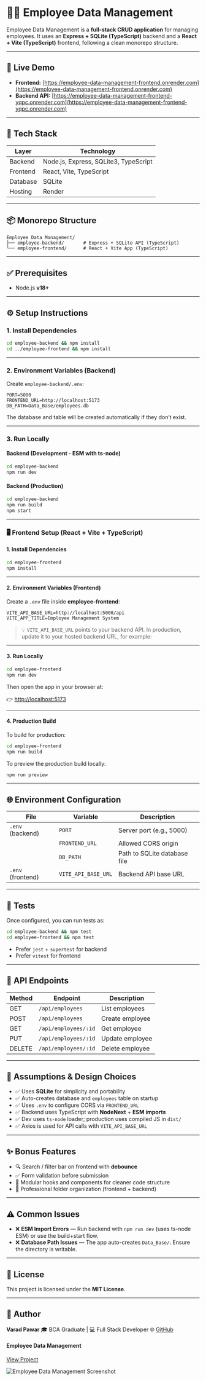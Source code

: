 # 🧑‍💼 Employee Data Management

Employee Data Management is a **full-stack CRUD application** for managing employees.
It uses an **Express + SQLite (TypeScript)** backend and a **React + Vite (TypeScript)** frontend, following a clean monorepo structure.

---

## 🚀 Live Demo

- **Frontend:** [https://employee-data-management-frontend.onrender.com](https://employee-data-management-frontend.onrender.com)
- **Backend API:** [https://employee-data-management-frontend-yqpc.onrender.com](https://employee-data-management-frontend-yqpc.onrender.com)

---

## 🧠 Tech Stack

| Layer    | Technology                            |
| -------- | ------------------------------------- |
| Backend  | Node.js, Express, SQLite3, TypeScript |
| Frontend | React, Vite, TypeScript               |
| Database | SQLite                                |
| Hosting  | Render                                |

---

## 📦 Monorepo Structure

```
Employee Data Management/
├── employee-backend/       # Express + SQLite API (TypeScript)
└── employee-frontend/      # React + Vite App (TypeScript)
```

---

## ✅ Prerequisites

- Node.js **v18+**

---

## ⚙️ Setup Instructions

### 1. Install Dependencies

```bash
cd employee-backend && npm install
cd ../employee-frontend && npm install
```

---

### 2. Environment Variables (Backend)

Create `employee-backend/.env`:

```env
PORT=5000
FRONTEND_URL=http://localhost:5173
DB_PATH=Data_Base/employees.db
```

The database and table will be created automatically if they don’t exist.

---

### 3. Run Locally

#### Backend (Development - ESM with ts-node)

```bash
cd employee-backend
npm run dev
```

#### Backend (Production)

```bash
cd employee-backend
npm run build
npm start
```

---

### 🖥️ Frontend Setup (React + Vite + TypeScript)

#### 1. Install Dependencies

```bash
cd employee-frontend
npm install
```

---

#### 2. Environment Variables (Frontend)

Create a `.env` file inside **employee-frontend**:

```env
VITE_API_BASE_URL=http://localhost:5000/api
VITE_APP_TITLE=Employee Management System
```

> 💡 `VITE_API_BASE_URL` points to your backend API.
> In production, update it to your hosted backend URL, for example:
>

---

#### 3. Run Locally

```bash
cd employee-frontend
npm run dev
```

Then open the app in your browser at:

👉 [http://localhost:5173](http://localhost:5173)

---

#### 4. Production Build

To build for production:

```bash
cd employee-frontend
npm run build
```

To preview the production build locally:

```bash
npm run preview
```

---

## 🌐 Environment Configuration

| File              | Variable            | Description                  |
| ----------------- | ------------------- | ---------------------------- |
| `.env` (backend)  | `PORT`              | Server port (e.g., 5000)     |
|                   | `FRONTEND_URL`      | Allowed CORS origin          |
|                   | `DB_PATH`           | Path to SQLite database file |
| `.env` (frontend) | `VITE_API_BASE_URL` | Backend API base URL         |


---

## 🧪 Tests

Once configured, you can run tests as:

```bash
cd employee-backend && npm test
cd employee-frontend && npm test
```

- Prefer `jest` + `supertest` for backend
- Prefer `vitest` for frontend

---

## 📡 API Endpoints

| Method | Endpoint             | Description     |
| ------ | -------------------- | --------------- |
| GET    | `/api/employees`     | List employees  |
| POST   | `/api/employees`     | Create employee |
| GET    | `/api/employees/:id` | Get employee    |
| PUT    | `/api/employees/:id` | Update employee |
| DELETE | `/api/employees/:id` | Delete employee |

---

## 📝 Assumptions & Design Choices

- ✅ Uses **SQLite** for simplicity and portability
- ✅ Auto-creates database and `employees` table on startup
- ✅ Uses `.env` to configure CORS via `FRONTEND_URL`
- ✅ Backend uses TypeScript with **NodeNext** + **ESM imports**
- ✅ Dev uses `ts-node` loader; production uses compiled JS in `dist/`
- ✅ Axios is used for API calls with `VITE_API_BASE_URL`

---

## ✨ Bonus Features

- 🔍 Search / filter bar on frontend with **debounce**
- ✅ Form validation before submission
- 🧠 Modular hooks and components for cleaner code structure
- 🌈 Professional folder organization (frontend + backend)

---

## ⚠️ Common Issues

- ❌ **ESM Import Errors** — Run backend with `npm run dev` (uses ts-node ESM) or use the build+start flow.
- ❌ **Database Path Issues** — The app auto-creates `Data_Base/`. Ensure the directory is writable.

---

## 📜 License

This project is licensed under the **MIT License**.

---

## 👤 Author

**Varad Pawar**
🎓 BCA Graduate | 💻 Full Stack Developer
🌐 [GitHub](https://github.com/varad-pawar1)


#### Employee Data Management
[View Project](https://github.com/varad-pawar1/Employee_Data_Management)

![Employee Data Management Screenshot]()  

```


